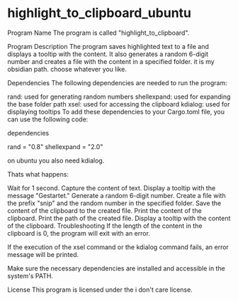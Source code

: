 # highlight_to_clipboard_ubuntu

Program Name
The program is called "highlight_to_clipboard".

Program Description
The program saves highlighted text to a file and displays a tooltip with the content. It also generates a random 6-digit number and creates a file with the content in a specified folder. it is my obsidian path. choose whatever you like.

Dependencies
The following dependencies are needed to run the program:

rand: used for generating random numbers
shellexpand: used for expanding the base folder path
xsel: used for accessing the clipboard
kdialog: used for displaying tooltips
To add these dependencies to your Cargo.toml file, you can use the following code:


dependencies

rand = "0.8"
shellexpand = "2.0"


on ubuntu you also need kdialog. 

Thats what happens:

Wait for 1 second.
Capture the content of text.
Display a tooltip with the message "Gestartet."
Generate a random 6-digit number.
Create a file with the prefix "snip" and the random number in the specified folder.
Save the content of the clipboard to the created file.
Print the content of the clipboard.
Print the path of the created file.
Display a tooltip with the content of the clipboard.
Troubleshooting
If the length of the content in the clipboard is 0, the program will exit with an error.

If the execution of the xsel command or the kdialog command fails, an error message will be printed.

Make sure the necessary dependencies are installed and accessible in the system's PATH.

License
This program is licensed under the i don't care license.
